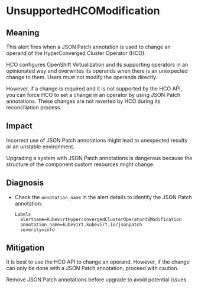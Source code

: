 # UnsupportedHCOModification

## Meaning

This alert fires when a JSON Patch annotation is used to change an operand
of the HyperConverged Cluster Operator (HCO).

HCO configures OpenShift Virtualization and its supporting operators in
an opinionated way and overwrites its operands when there is an unexpected
change to them. Users must not modify the operands directly.

However, if a change is required and it is not supported by the HCO API,
you can force HCO to set a change in an operator by using JSON Patch annotations.
These changes are not reverted by HCO during its reconciliation process.

## Impact

Incorrect use of JSON Patch annotations might lead to unexpected results
or an unstable environment.

Upgrading a system with JSON Patch annotations is dangerous because the
structure of the component custom resources might change.

## Diagnosis

- Check the `annotation_name` in the alert details to identify the JSON
Patch annotation:

  ```text
  Labels
    alertname=KubevirtHyperconvergedClusterOperatorUSModification
    annotation_name=kubevirt.kubevirt.io/jsonpatch
    severity=info
  ```

## Mitigation

It is best to use the HCO API to change an operand. However, if the change
can only be done with a JSON Patch annotation, proceed with caution.

Remove JSON Patch annotations before upgrade to avoid potential issues.

